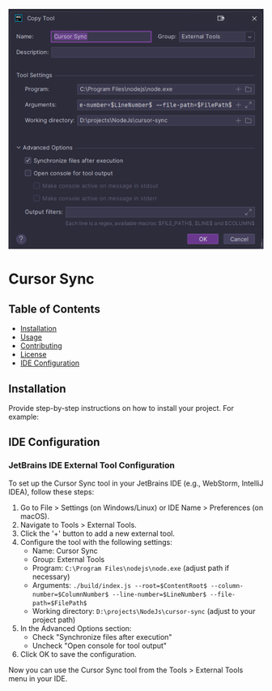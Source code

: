 ![Project Image](./img.png)

# Cursor Sync

## Table of Contents

- [Installation](#installation)
- [Usage](#usage)
- [Contributing](#contributing)
- [License](#license)
- [IDE Configuration](#ide-configuration)

## Installation

Provide step-by-step instructions on how to install your project. For example:

## IDE Configuration

### JetBrains IDE External Tool Configuration

To set up the Cursor Sync tool in your JetBrains IDE (e.g., WebStorm, IntelliJ IDEA), follow these steps:

1. Go to File > Settings (on Windows/Linux) or IDE Name > Preferences (on macOS).
2. Navigate to Tools > External Tools.
3. Click the '+' button to add a new external tool.
4. Configure the tool with the following settings:
   - Name: Cursor Sync
   - Group: External Tools
   - Program: `C:\Program Files\nodejs\node.exe` (adjust path if necessary)
   - Arguments: `./build/index.js --root=$ContentRoot$ --column-number=$ColumnNumber$ --line-number=$LineNumber$ --file-path=$FilePath$`
   - Working directory: `D:\projects\NodeJs\cursor-sync` (adjust to your project path)
5. In the Advanced Options section:
   - Check "Synchronize files after execution"
   - Uncheck "Open console for tool output"
6. Click OK to save the configuration.

Now you can use the Cursor Sync tool from the Tools > External Tools menu in your IDE.
